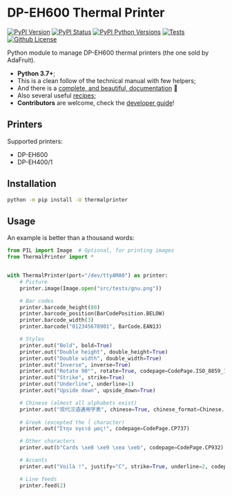 # DP-EH600 Thermal Printer

[![PyPI Version](https://img.shields.io/pypi/v/thermalprinter.svg)](https://pypi.python.org/pypi/thermalprinter)
[![PyPI Status](https://img.shields.io/pypi/status/thermalprinter.svg)](https://pypi.python.org/pypi/thermalprinter)
[![PyPI Python Versions](https://img.shields.io/pypi/pyversions/thermalprinter.svg)](https://pypi.python.org/pypi/thermalprinter)
[![Tests](https://github.com/BoboTiG/thermalprinter/actions/workflows/tests.yml/badge.svg?branch=master)](https://github.com/BoboTiG/thermalprinter/actions/workflows/tests.yml)
[![Github License](https://img.shields.io/github/license/BoboTiG/thermalprinter.svg)](https://github.com/BoboTiG/thermalprinter/blob/master/LICENSE)

Python module to manage DP-EH600 thermal printers (the one sold by AdaFruit).

- **Python 3.7+**;
- This is a clean follow of the technical manual with few helpers;
- And there is a [complete, and beautiful, documentation](https://thermalprinter.readthedocs.io) 🙂
- Also several useful [recipes](https://github.com/BoboTiG/thermalprinter-recipes);
- **Contributors** are welcome, check the [developer guide](https://thermalprinter.readthedocs.io/developers.html)!

## Printers

Supported printers:

- DP-EH600
- DP-EH400/1

## Installation

```bash
python -m pip install -U thermalprinter
```

## Usage

An example is better than a thousand words:

```python
from PIL import Image  # Optional, for printing images
from ThermalPrinter import *


with ThermalPrinter(port="/dev/ttyAMA0") as printer:
    # Picture
    printer.image(Image.open("src/tests/gnu.png"))

    # Bar codes
    printer.barcode_height(80)
    printer.barcode_position(BarCodePosition.BELOW)
    printer.barcode_width(3)
    printer.barcode("012345678901", BarCode.EAN13)

    # Styles
    printer.out("Bold", bold=True)
    printer.out("Double height", double_height=True)
    printer.out("Double width", double_width=True)
    printer.out("Inverse", inverse=True)
    printer.out("Rotate 90°", rotate=True, codepage=CodePage.ISO_8859_1)
    printer.out("Strike", strike=True)
    printer.out("Underline", underline=1)
    printer.out("Upside down", upside_down=True)

    # Chinese (almost all alphabets exist)
    printer.out("现代汉语通用字表", chinese=True, chinese_format=Chinese.UTF_8)
                
    # Greek (excepted the ΐ character)
    printer.out("Στην υγειά μας!", codepage=CodePage.CP737)

    # Other characters
    printer.out(b"Cards \xe8 \xe9 \xea \xeb", codepage=CodePage.CP932)

    # Accents
    printer.out("Voilà !", justify="C", strike=True, underline=2, codepage=CodePage.ISO_8859_1)

    # Line feeds
    printer.feed(2)
```
